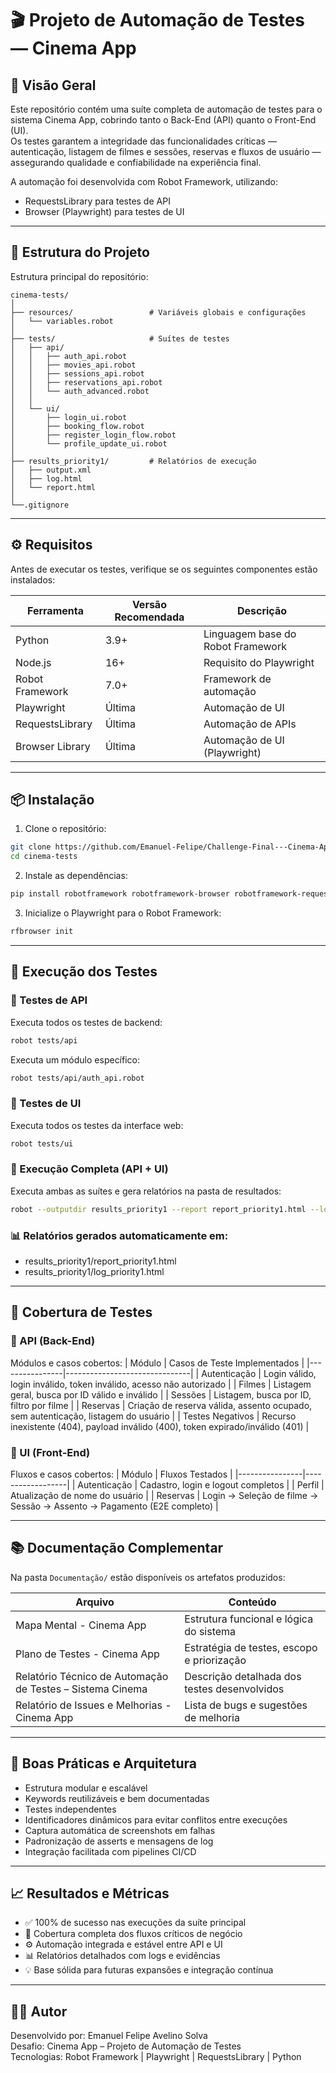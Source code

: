 # 🎬 Projeto de Automação de Testes — Cinema App

## 🧩 Visão Geral
Este repositório contém uma suíte completa de automação de testes para o sistema Cinema App, cobrindo tanto o Back-End (API) quanto o Front-End (UI).  
Os testes garantem a integridade das funcionalidades críticas — autenticação, listagem de filmes e sessões, reservas e fluxos de usuário — assegurando qualidade e confiabilidade na experiência final.

A automação foi desenvolvida com Robot Framework, utilizando:
- RequestsLibrary para testes de API
- Browser (Playwright) para testes de UI

---

## 📁 Estrutura do Projeto
Estrutura principal do repositório:

```
cinema-tests/
│
├── resources/                 # Variáveis globais e configurações
│   └── variables.robot
│
├── tests/                     # Suítes de testes
│   ├── api/
│   │   ├── auth_api.robot
│   │   ├── movies_api.robot
│   │   ├── sessions_api.robot
│   │   ├── reservations_api.robot
│   │   └── auth_advanced.robot
│   │
│   └── ui/
│       ├── login_ui.robot
│       ├── booking_flow.robot
│       ├── register_login_flow.robot
│       └── profile_update_ui.robot
│
├── results_priority1/         # Relatórios de execução
│   ├── output.xml
│   ├── log.html
│   └── report.html
│
└──.gitignore

```

---

## ⚙️ Requisitos
Antes de executar os testes, verifique se os seguintes componentes estão instalados:

| Ferramenta        | Versão Recomendada | Descrição                                |
|-------------------|--------------------|------------------------------------------|
| Python            | 3.9+               | Linguagem base do Robot Framework        |
| Node.js           | 16+                | Requisito do Playwright                  |
| Robot Framework   | 7.0+               | Framework de automação                   |
| Playwright        | Última             | Automação de UI                          |
| RequestsLibrary   | Última             | Automação de APIs                        |
| Browser Library   | Última             | Automação de UI (Playwright)             |

---

## 📦 Instalação

1. Clone o repositório:
```bash
git clone https://github.com/Emanuel-Felipe/Challenge-Final---Cinema-App.git
cd cinema-tests
```

2. Instale as dependências:
```bash
pip install robotframework robotframework-browser robotframework-requests
```

3. Inicialize o Playwright para o Robot Framework:
```bash
rfbrowser init
```

---

## 🚀 Execução dos Testes

### 🔹 Testes de API
Executa todos os testes de backend:
```bash
robot tests/api
```

Executa um módulo específico:
```bash
robot tests/api/auth_api.robot
```

### 🔹 Testes de UI
Executa todos os testes da interface web:
```bash
robot tests/ui
```

### 🔹 Execução Completa (API + UI)
Executa ambas as suítes e gera relatórios na pasta de resultados:
```bash
robot --outputdir results_priority1 --report report_priority1.html --log log_priority1.html tests
```

### 📊 Relatórios gerados automaticamente em:
- results_priority1/report_priority1.html
- results_priority1/log_priority1.html

---

## 🧪 Cobertura de Testes

### 🔸 API (Back-End)
Módulos e casos cobertos:
| Módulo         | Casos de Teste Implementados |
|----------------|-------------------------------|
| Autenticação   | Login válido, login inválido, token inválido, acesso não autorizado |
| Filmes         | Listagem geral, busca por ID válido e inválido |
| Sessões        | Listagem, busca por ID, filtro por filme |
| Reservas       | Criação de reserva válida, assento ocupado, sem autenticação, listagem do usuário |
| Testes Negativos | Recurso inexistente (404), payload inválido (400), token expirado/inválido (401) |

### 🔸 UI (Front-End)
Fluxos e casos cobertos:
| Módulo         | Fluxos Testados |
|----------------|------------------|
| Autenticação   | Cadastro, login e logout completos |
| Perfil         | Atualização de nome do usuário |
| Reservas       | Login → Seleção de filme → Sessão → Assento → Pagamento (E2E completo) |

---

## 📚 Documentação Complementar
Na pasta `Documentação/` estão disponíveis os artefatos produzidos:

| Arquivo | Conteúdo |
|---------|----------|
| Mapa Mental - Cinema App | Estrutura funcional e lógica do sistema |
| Plano de Testes - Cinema App | Estratégia de testes, escopo e priorização |
| Relatório Técnico de Automação de Testes – Sistema Cinema | Descrição detalhada dos testes desenvolvidos |
| Relatório de Issues e Melhorias - Cinema App | Lista de bugs e sugestões de melhoria |

---

## 🧠 Boas Práticas e Arquitetura
- Estrutura modular e escalável
- Keywords reutilizáveis e bem documentadas
- Testes independentes
- Identificadores dinâmicos para evitar conflitos entre execuções
- Captura automática de screenshots em falhas
- Padronização de asserts e mensagens de log
- Integração facilitada com pipelines CI/CD

---

## 📈 Resultados e Métricas
- ✅ 100% de sucesso nas execuções da suíte principal
- 🧩 Cobertura completa dos fluxos críticos de negócio
- ⚙️ Automação integrada e estável entre API e UI
- 📊 Relatórios detalhados com logs e evidências
- 💡 Base sólida para futuras expansões e integração contínua

---

## 👨‍💻 Autor
Desenvolvido por: Emanuel Felipe Avelino Solva  
Desafio: Cinema App – Projeto de Automação de Testes  
Tecnologias: Robot Framework | Playwright | RequestsLibrary | Python
